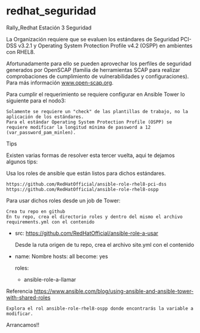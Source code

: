 # redhat_seguridad

Rally_Redhat Estación 3 
Seguridad

La Organización requiere que se evaluen los estándares de Seguridad PCI-DSS v3.2.1 y Operating System Protection Profile v4.2 (OSPP) en ambientes con RHEL8.

Afortunadamente para ello se pueden aprovechar los perfiles de seguridad generados por OpenSCAP (familia de herramientas SCAP para realizar comprobaciones de cumplimiento de vulnerabilidades y configuraciones). Para más información www.open-scap.org.

Para cumplir el requerimiento se requiere configurar en Ansible Tower lo siguiente para el nodo3:

    Solamente se requiere un "check" de las plantillas de trabajo, no la aplicación de los estándares.
    Para el estándar Operating System Protection Profile (OSPP) se requiere modificar la longitud mínima de password a 12 (var_password_pam_minlen).

Tips

Existen varias formas de resolver esta tercer vuelta, aqui te dejamos algunos tips:

Usa los roles de ansible que están listos para dichos estándares.

    https://github.com/RedHatOfficial/ansible-role-rhel8-pci-dss
    https://github.com/RedHatOfficial/ansible-role-rhel8-ospp

Para usar dichos roles desde un job de Tower:

    Crea tu repo en github
    En tu repo, crea el directorio roles y dentro del mismo el archivo requirements.yml con el contenido

- src:  https://github.com/RedHatOfficial/ansible-role-a-usar

    Desde la ruta origen de tu repo, crea el archivo site.yml con el contenido

- name: Nombre
  hosts: all
  become: yes
  
  roles:
    - ansible-role-a-llamar

Referencia https://www.ansible.com/blog/using-ansible-and-ansible-tower-with-shared-roles

    Explora el rol ansible-role-rhel8-ospp donde encontrarás la variable a modificar.

Arrancamos!!
